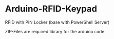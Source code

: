 # Arduino-RFID-Keypad
RFID with PIN Locker (base with PowerShell Server)

ZIP-Files are required library for the arduino code.
